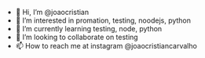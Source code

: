 - 👋 Hi, I’m @joaocristian
- 👀 I’m interested in promation, testing, noodejs, python
- 🌱 I’m currently learning testing, node, python
- 💞️ I’m looking to collaborate on testing
- 📫 How to reach me at instagram @joaocristiancarvalho 

<!---
joaocristian/joaocristian is a ✨ special ✨ repository because its `README.md` (this file) appears on your GitHub profile.
You can click the Preview link to take a look at your changes.
--->
